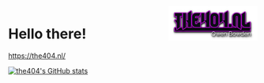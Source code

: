 <img align=right height="70" src="https://github.com/the404devs/the404devs/blob/master/404.png">
 

# Hello there!
https://the404.nl/

[![the404's GitHub stats](https://github-readme-stats.vercel.app/api?username=the404devs&show_icons=true&count_private=true&theme=omni)](https://the404.nl)
